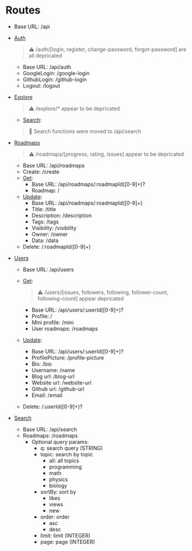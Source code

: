 # Routes

- Base URL: /api
- [Auth](auth/README.md)
    > :warning: /auth/[login, register, change-password, forgot-password] are all depricated
    - Base URL: /api/auth
    - GoogleLogin: /google-login
    - GithubLogin: /github-login
    - Logout: /logout
- [Explore](explore/README.md)
    > :warning: /explore/* appear to be depricated
    - [Search](explore/search/README.md):
    > :memo: Search functions were moved to /api/search
- [Roadmaps](roadmaps/README.md)
    > :warning: /roadmaps/[progress, rating, issues] appear to be depricated
    - Base URL: /api/roadmaps
    - Create: /create
    - [Get](roadmaps/get/README.md):
        - Base URL: /api/roadmaps/:roadmapId([0-9]+)?
        - Roadmap: /
    - [Update](roadmaps/update/README.md):
        - Base URL: /api/roadmaps/:roadmapId([0-9]+)
        - Title: /title
        - Description: /description
        - Tags: /tags
        - Visibility: /visibility
        - Owner: /owner
        - Data: /data
    - Delete: /:roadmapId([0-9]+)
- [Users](users/README.md)
    - Base URL: /api/users
    - [Get](users/get/README.md):
        > :warning: /users/[issues, followers, following, follower-count, following-count] appear depricated

        - Base URL: /api/users/:userId([0-9]+)?
        - Profile: /
        - Mini profile: /mini
        - User roadmaps: /roadmaps
    - [Update](users/update/README.md):
        - Base URL: /api/users/:userId([0-9]+)?
        - ProfilePicture: /profile-picture
        - Bio: /bio
        - Username: /name
        - Blog url: /blog-url
        - Website url: /website-url
        - Github url: /github-url
        - Email: /email
    - Delete: /:userId([0-9]+)?

- [Search](search/README.md)
    - Base URL: /api/search
    - Roadmaps: /roadmaps
        - Optional query params:
            - q: search query (STRING)
            - topic: search by topic
                - all: all topics
                - programming
                - math
                - physics
                - biology
            - sortBy: sort by
                - likes
                - views
                - new
            - order: order
                - asc
                - desc
            - limit: limit (INTEGER)
            - page: page (INTEGER)

